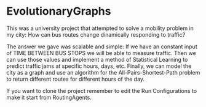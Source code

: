 # EvolutionaryGraphs
This was a university project that attempted to solve a mobility problem in my city: How can bus routes change dinamically responding to traffic?

The answer we gave was scalable and simple: If we have an constant input of TIME BETWEEN BUS STOPS we will be able to measure traffic. Then we can use those values and implement a method of Statistical Learning to predict traffic jams at specific hours, days, etc.
Finally, we can model the city as a graph and use an algorithm for the All-Pairs-Shortest-Path problem to return different routes for different hours of the day.

If you want to clone the project remember to edit the Run Configurations to make it start from RoutingAgents.
